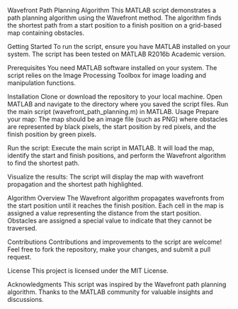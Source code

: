 Wavefront Path Planning Algorithm
This MATLAB script demonstrates a path planning algorithm using the Wavefront method. The algorithm finds the shortest path from a start position to a finish position on a grid-based map containing obstacles.

Getting Started
To run the script, ensure you have MATLAB installed on your system. The script has been tested on MATLAB R2016b Academic version.

Prerequisites
You need MATLAB software installed on your system. The script relies on the Image Processing Toolbox for image loading and manipulation functions.

Installation
Clone or download the repository to your local machine.
Open MATLAB and navigate to the directory where you saved the script files.
Run the main script (wavefront_path_planning.m) in MATLAB.
Usage
Prepare your map: The map should be an image file (such as PNG) where obstacles are represented by black pixels, the start position by red pixels, and the finish position by green pixels.

Run the script: Execute the main script in MATLAB. It will load the map, identify the start and finish positions, and perform the Wavefront algorithm to find the shortest path.

Visualize the results: The script will display the map with wavefront propagation and the shortest path highlighted.

Algorithm Overview
The Wavefront algorithm propagates wavefronts from the start position until it reaches the finish position. Each cell in the map is assigned a value representing the distance from the start position. Obstacles are assigned a special value to indicate that they cannot be traversed.

Contributions
Contributions and improvements to the script are welcome! Feel free to fork the repository, make your changes, and submit a pull request.

License
This project is licensed under the MIT License.

Acknowledgments
This script was inspired by the Wavefront path planning algorithm.
Thanks to the MATLAB community for valuable insights and discussions.
